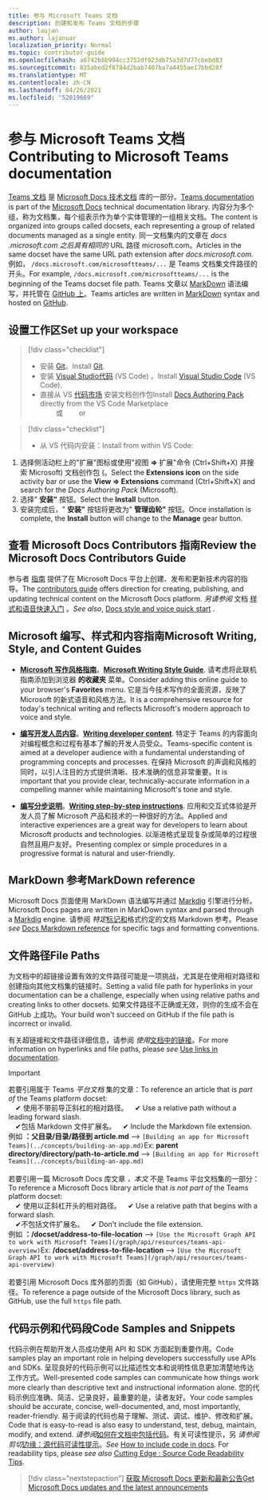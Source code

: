 ```yaml
---
title: 参与 Microsoft Teams 文档
description: 创建和发布 Teams 文档的步骤
author: laujan
ms.author: lajanuar
localization_priority: Normal
ms.topic: contributor-guide
ms.openlocfilehash: a6742b8b994cc3752df923db75a3d7d77cbebd83
ms.sourcegitcommit: 825abed2f8784d2bab7407ba7a4455ae17bbd28f
ms.translationtype: MT
ms.contentlocale: zh-CN
ms.lasthandoff: 04/26/2021
ms.locfileid: "52019669"
---
```

# <a name="contributing-to-microsoft-teams-documentation"></a><span data-ttu-id="08588-103">参与 Microsoft Teams 文档</span><span class="sxs-lookup"><span data-stu-id="08588-103">Contributing to Microsoft Teams documentation</span></span>

<span data-ttu-id="08588-104">[Teams 文档](/microsoftteams/platform/overview) 是 [Microsoft Docs 技术文档](https://docs.microsoft.com/) 库的一部分。</span><span class="sxs-lookup"><span data-stu-id="08588-104">[Teams documentation](/microsoftteams/platform/overview) is part of the [Microsoft Docs](https://docs.microsoft.com/) technical documentation library.</span></span> <span data-ttu-id="08588-105">内容分为多个组，称为文档集，每个组表示作为单个实体管理的一组相关文档。</span><span class="sxs-lookup"><span data-stu-id="08588-105">The content is organized into groups called docsets, each representing a group of related documents managed as a single entity.</span></span> <span data-ttu-id="08588-106">同一文档集内的文章在 *docs <span></span> .microsoft.com 之后具有相同的* URL 路径 microsoft.com。</span><span class="sxs-lookup"><span data-stu-id="08588-106">Articles in the same docset have the same URL path extension after *docs<span></span>.microsoft.com*.</span></span>  <span data-ttu-id="08588-107">例如，  `/docs.microsoft.com/microsoftteams/...`   是 Teams 文档集文件路径的开头。</span><span class="sxs-lookup"><span data-stu-id="08588-107">For example,  `/docs.microsoft.com/microsoftteams/...`   is the beginning of the Teams docset file path.</span></span> <span data-ttu-id="08588-108">Teams 文章以  [MarkDown](#markdown-reference) 语法编写，并托管在 [GitHub 上](https://github.com/MicrosoftDocs/msteams-docs/tree/master/msteams-platform)。</span><span class="sxs-lookup"><span data-stu-id="08588-108">Teams articles are written in  [MarkDown](#markdown-reference) syntax and hosted on [GitHub](https://github.com/MicrosoftDocs/msteams-docs/tree/master/msteams-platform).</span></span>

## <a name="set-up-your-workspace"></a><span data-ttu-id="08588-109">设置工作区</span><span class="sxs-lookup"><span data-stu-id="08588-109">Set up your workspace</span></span>

> [!div class="checklist"]
>
> * <span data-ttu-id="08588-110">安装 [Git](https://git-scm.com/book/en/v2/Getting-Started-Installing-Git)。</span><span class="sxs-lookup"><span data-stu-id="08588-110">Install [Git](https://git-scm.com/book/en/v2/Getting-Started-Installing-Git).</span></span>
> * <span data-ttu-id="08588-111">安装 [Visual Studio代码](https://code.visualstudio.com/) (VS Code) 。</span><span class="sxs-lookup"><span data-stu-id="08588-111">Install [Visual Studio Code](https://code.visualstudio.com/) (VS Code).</span></span>
> * <span data-ttu-id="08588-112">直接从 VS [代码市场](https://marketplace.visualstudio.com/items?itemName=docsmsft.docs-authoring-pack) 安装文档创作包</span><span class="sxs-lookup"><span data-stu-id="08588-112">Install [Docs Authoring Pack](https://marketplace.visualstudio.com/items?itemName=docsmsft.docs-authoring-pack) directly from the VS Code Marketplace</span></span>
<br><span data-ttu-id="08588-113">&emsp;&emsp; 或</span><span class="sxs-lookup"><span data-stu-id="08588-113">&emsp;&emsp; or</span></span>

> [!div class="checklist"]
>
> * <span data-ttu-id="08588-114">从 VS 代码内安装：</span><span class="sxs-lookup"><span data-stu-id="08588-114">Install from within VS Code:</span></span>

   1. <span data-ttu-id="08588-115">选择侧活动栏上的"扩展"图标或使用"视图 **=>** 扩展"命令 (Ctrl+Shift+X) 并搜索 Microsoft) 文档创作包 (。</span><span class="sxs-lookup"><span data-stu-id="08588-115">Select the **Extensions icon** on the side activity bar or use the **View => Extensions** command (Ctrl+Shift+X) and search for the *Docs Authoring Pack* (Microsoft).</span></span>
   1. <span data-ttu-id="08588-116">选择" **安装"** 按钮。</span><span class="sxs-lookup"><span data-stu-id="08588-116">Select the **Install** button.</span></span>
   1. <span data-ttu-id="08588-117">安装完成后，" **安装"** 按钮将更改为" **管理齿轮"** 按钮。</span><span class="sxs-lookup"><span data-stu-id="08588-117">Once installation is complete, the **Install** button will change to the **Manage** gear button.</span></span>

## <a name="review-the-microsoft-docs-contributors-guide"></a><span data-ttu-id="08588-118">查看 Microsoft Docs Contributors 指南</span><span class="sxs-lookup"><span data-stu-id="08588-118">Review the Microsoft Docs Contributors Guide</span></span>

<span data-ttu-id="08588-119">参与者 [指南](/contribute) 提供了在 Microsoft Docs 平台上创建、发布和更新技术内容的指导。</span><span class="sxs-lookup"><span data-stu-id="08588-119">The [contributors guide](/contribute) offers direction for creating, publishing, and updating technical content on the Microsoft Docs platform.</span></span> <span data-ttu-id="08588-120">*另请参阅* 文档 [样式和语音快速入门](/contribute/style-quick-start) 。</span><span class="sxs-lookup"><span data-stu-id="08588-120">*See also*, [Docs style and voice quick start](/contribute/style-quick-start) .</span></span>

## <a name="microsoft-writing-style-and-content-guides"></a><span data-ttu-id="08588-121">Microsoft 编写、样式和内容指南</span><span class="sxs-lookup"><span data-stu-id="08588-121">Microsoft Writing, Style, and Content Guides</span></span>

* <span data-ttu-id="08588-122">**[Microsoft 写作风格指南](/style-guide/welcome)**。</span><span class="sxs-lookup"><span data-stu-id="08588-122">**[Microsoft Writing Style Guide](/style-guide/welcome)**.</span></span> <span data-ttu-id="08588-123">请考虑将此联机指南添加到浏览器 **的收藏夹** 菜单。</span><span class="sxs-lookup"><span data-stu-id="08588-123">Consider adding this online guide  to your browser's **Favorites** menu.</span></span> <span data-ttu-id="08588-124">它是当今技术写作的全面资源，反映了 Microsoft 的新式语音和风格方法。</span><span class="sxs-lookup"><span data-stu-id="08588-124">It is a comprehensive resource for today's technical writing and reflects Microsoft's modern approach to voice and style.</span></span>

* <span data-ttu-id="08588-125">**[编写开发人员内容](/style-guide/developer-content/)**。</span><span class="sxs-lookup"><span data-stu-id="08588-125">**[Writing developer content](/style-guide/developer-content/)**.</span></span> <span data-ttu-id="08588-126">特定于 Teams 的内容面向对编程概念和过程有基本了解的开发人员受众。</span><span class="sxs-lookup"><span data-stu-id="08588-126">Teams-specific content is aimed at a developer audience with a fundamental understanding of programming concepts and processes.</span></span> <span data-ttu-id="08588-127">在保持 Microsoft 的声调和风格的同时，以引人注目的方式提供清晰、技术准确的信息非常重要。</span><span class="sxs-lookup"><span data-stu-id="08588-127">It is important that you provide clear, technically-accurate information in a compelling manner while maintaining Microsoft's tone and style.</span></span>

* <span data-ttu-id="08588-128">**[编写分步说明](/style-guide/procedures-instructions/writing-step-by-step-instructions)**。</span><span class="sxs-lookup"><span data-stu-id="08588-128">**[Writing step-by-step instructions](/style-guide/procedures-instructions/writing-step-by-step-instructions)**.</span></span> <span data-ttu-id="08588-129">应用和交互式体验是开发人员了解 Microsoft 产品和技术的一种很好的方法。</span><span class="sxs-lookup"><span data-stu-id="08588-129">Applied and interactive experiences are a great way for developers to learn about Microsoft products and technologies.</span></span> <span data-ttu-id="08588-130">以渐进格式呈现复杂或简单的过程很自然且用户友好。</span><span class="sxs-lookup"><span data-stu-id="08588-130">Presenting complex or simple procedures in a progressive format is natural and user-friendly.</span></span>

## <a name="markdown-reference"></a><span data-ttu-id="08588-131">MarkDown 参考</span><span class="sxs-lookup"><span data-stu-id="08588-131">MarkDown reference</span></span>

 <span data-ttu-id="08588-132">Microsoft Docs 页面使用 MarkDown 语法编写并通过 [Markdig](https://github.com/lunet-io/markdig) 引擎进行分析。</span><span class="sxs-lookup"><span data-stu-id="08588-132">Microsoft Docs pages are written in MarkDown syntax and parsed through a [Markdig](https://github.com/lunet-io/markdig) engine.</span></span> <span data-ttu-id="08588-133">请参阅 *特定*[标记和](/contribute/markdown-reference)格式约定的文档 Markdown 参考。</span><span class="sxs-lookup"><span data-stu-id="08588-133">Please *see* [Docs Markdown reference](/contribute/markdown-reference) for specific tags and formatting conventions.</span></span>

## <a name="file-paths"></a><span data-ttu-id="08588-134">文件路径</span><span class="sxs-lookup"><span data-stu-id="08588-134">File Paths</span></span>

<span data-ttu-id="08588-135">为文档中的超链接设置有效的文件路径可能是一项挑战，尤其是在使用相对路径和创建指向其他文档集的链接时。</span><span class="sxs-lookup"><span data-stu-id="08588-135">Setting a valid file path for hyperlinks in your documentation can be a challenge, especially when using relative paths and creating links to other docsets.</span></span>  <span data-ttu-id="08588-136">如果文件路径不正确或无效，则你的生成不会在 GitHub 上成功。</span><span class="sxs-lookup"><span data-stu-id="08588-136">Your build won't succeed on GitHub if the file path is incorrect or invalid.</span></span>

<span data-ttu-id="08588-137">有关超链接和文件路径详细信息，请参阅 *使用*[文档中的链接](/contribute/how-to-write-links)。</span><span class="sxs-lookup"><span data-stu-id="08588-137">For more information on  hyperlinks and file paths, please *see* [Use links in documentation](/contribute/how-to-write-links).</span></span>

>[!IMPORTANT]
> <span data-ttu-id="08588-138">若要引用属于 Teams *平台文档* 集的文章：</span><span class="sxs-lookup"><span data-stu-id="08588-138">To reference an article that is *part of* the Teams platform docset:</span></span><br>
> <span data-ttu-id="08588-139">&emsp;&#x2714; 使用不带前导正斜杠的相对路径。</span><span class="sxs-lookup"><span data-stu-id="08588-139">&emsp;&#x2714; Use a relative path without a leading forward slash.</span></span><br>
> <span data-ttu-id="08588-140">&emsp;&#x2714;包括 Markdown 文件扩展名。</span><span class="sxs-lookup"><span data-stu-id="08588-140">&emsp;&#x2714; Include the Markdown file extension.</span></span><br>
><span data-ttu-id="08588-141">例如  **：父目录/目录/路径到 article.md** —> `[Building an app for Microsoft Teams](../concepts/building-an-app.md)`</span><span class="sxs-lookup"><span data-stu-id="08588-141">Ex:  **parent directory/directory/path-to-article.md** —> `[Building an app for Microsoft Teams](../concepts/building-an-app.md)`</span></span> <br><br>
> <span data-ttu-id="08588-142">若要引用一篇 Microsoft Docs 库文章 *，本文* 不是 Teams 平台文档集的一部分：</span><span class="sxs-lookup"><span data-stu-id="08588-142">To reference a Microsoft Docs library article that *is not part of* the Teams platform docset:</span></span><br>
> <span data-ttu-id="08588-143">&emsp;&#x2714; 使用以正斜杠开头的相对路径。</span><span class="sxs-lookup"><span data-stu-id="08588-143">&emsp;&#x2714; Use a relative path that begins with a forward slash.</span></span><br>
> <span data-ttu-id="08588-144">&emsp;&#x2714;不包括文件扩展名。</span><span class="sxs-lookup"><span data-stu-id="08588-144">&emsp;&#x2714; Don't include the file extension.</span></span> <br> <span data-ttu-id="08588-145">例如  **：/docset/address-to-file-location** —> `[Use the Microsoft Graph API to work with Microsoft Teams](/graph/api/resources/teams-api-overview)`</span><span class="sxs-lookup"><span data-stu-id="08588-145">Ex:  **/docset/address-to-file-location** —> `[Use the Microsoft Graph API to work with Microsoft Teams](/graph/api/resources/teams-api-overview)`</span></span><br><br>
> <span data-ttu-id="08588-146">若要引用 Microsoft Docs 库外部的页面（如 GitHub），请使用完整 `https` 文件路径。</span><span class="sxs-lookup"><span data-stu-id="08588-146">To reference a page outside of the Microsoft Docs library, such as GitHub, use the full `https` file path.</span></span><br>

## <a name="code-samples-and-snippets"></a><span data-ttu-id="08588-147">代码示例和代码段</span><span class="sxs-lookup"><span data-stu-id="08588-147">Code Samples and Snippets</span></span>

<span data-ttu-id="08588-148">代码示例在帮助开发人员成功使用 API 和 SDK 方面起到重要作用。</span><span class="sxs-lookup"><span data-stu-id="08588-148">Code samples play an important role in helping developers successfully use APIs and SDKs.</span></span> <span data-ttu-id="08588-149">呈现良好的代码示例可以比描述性文本和说明性信息更加清楚地传达工作方式。</span><span class="sxs-lookup"><span data-stu-id="08588-149">Well-presented code samples can communicate how things work more clearly than descriptive text and instructional information alone.</span></span> <span data-ttu-id="08588-150">您的代码示例应准确、简洁、记录良好，最重要的是，读者友好。</span><span class="sxs-lookup"><span data-stu-id="08588-150">Your code samples should be accurate, concise, well-documented, and, most importantly, reader-friendly.</span></span> <span data-ttu-id="08588-151">易于阅读的代码也易于理解、测试、调试、维护、修改和扩展。</span><span class="sxs-lookup"><span data-stu-id="08588-151">Code that is easy-to-read is also easy to understand, test, debug, maintain, modify, and extend.</span></span> <span data-ttu-id="08588-152">*请参阅*[如何在文档中包括代码](/contribute/code-in-docs)。有关可读性提示，另 *请参阅剪切*[边缘：源代码可读性提示](/archive/msdn-magazine/2014/october/cutting-edge-source-code-readability-tips)。</span><span class="sxs-lookup"><span data-stu-id="08588-152">*See* [How to include code in docs](/contribute/code-in-docs). For readability tips, please *see also* [Cutting Edge : Source Code Readability Tips](/archive/msdn-magazine/2014/october/cutting-edge-source-code-readability-tips).</span></span>

> [!div class="nextstepaction"]
> [<span data-ttu-id="08588-153">获取 Microsoft Docs 更新和最新公告</span><span class="sxs-lookup"><span data-stu-id="08588-153">Get Microsoft Docs updates and the latest announcements</span></span>](/teamblog)
